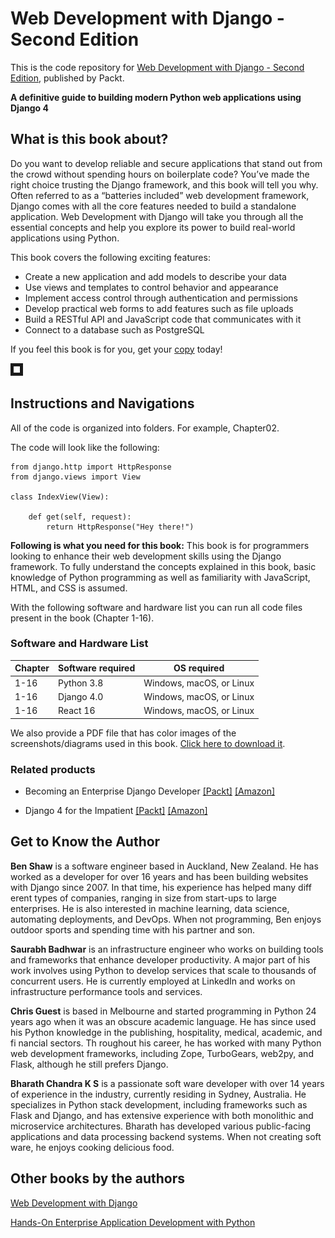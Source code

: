 # Web Development with Django - Second Edition

<a href="https://www.packtpub.com/product/web-development-with-django-second-edition/9781803230603?utm_source=github&utm_medium=repository&utm_campaign="><img src="https://content.packt.com/B18654/cover_image_small.jpg" alt="" height="256px" align="right"></a>

This is the code repository for [Web Development with Django - Second Edition](https://www.packtpub.com/product/web-development-with-django-second-edition/9781803230603?utm_source=github&utm_medium=repository&utm_campaign=), published by Packt.

**A definitive guide to building modern Python web applications using Django 4**

## What is this book about?
Do you want to develop reliable and secure applications that stand out from the crowd without spending hours on boilerplate code? You’ve made the right choice trusting the Django framework, and this book will tell you why. Often referred to as a “batteries included” web development framework, Django comes with all the core features needed to build a standalone application. Web Development with Django will take you through all the essential concepts and help you explore its power to build real-world applications using Python.

This book covers the following exciting features:
* Create a new application and add models to describe your data
* Use views and templates to control behavior and appearance
* Implement access control through authentication and permissions
* Develop practical web forms to add features such as file uploads
* Build a RESTful API and JavaScript code that communicates with it
* Connect to a database such as PostgreSQL

If you feel this book is for you, get your [copy](https://www.amazon.com/dp/1803230606) today!

<a href="https://www.packtpub.com/?utm_source=github&utm_medium=banner&utm_campaign=GitHubBanner"><img src="https://raw.githubusercontent.com/PacktPublishing/GitHub/master/GitHub.png" 
alt="https://www.packtpub.com/" border="5" /></a>

## Instructions and Navigations
All of the code is organized into folders. For example, Chapter02.

The code will look like the following:
```
from django.http import HttpResponse
from django.views import View

class IndexView(View):
    
    def get(self, request):
        return HttpResponse("Hey there!")
```

**Following is what you need for this book:**
This book is for programmers looking to enhance their web development skills using the Django framework. To fully understand the concepts explained in this book, basic knowledge of Python programming as well as familiarity with JavaScript, HTML, and CSS is assumed.

With the following software and hardware list you can run all code files present in the book (Chapter 1-16).
### Software and Hardware List
| Chapter | Software required | OS required |
| -------- | ------------------------------------ | ----------------------------------- |
| 1-16 | Python 3.8 | Windows, macOS, or Linux |
| 1-16 | Django 4.0 | Windows, macOS, or Linux |
| 1-16 | React 16 | Windows, macOS, or Linux |

We also provide a PDF file that has color images of the screenshots/diagrams used in this book. [Click here to download it](https://packt.link/5pZtF).

### Related products
* Becoming an Enterprise Django Developer [[Packt]](https://www.packtpub.com/product/becoming-an-enterprise-django-developer/9781801073639?utm_source=github&utm_medium=repository&utm_campaign=9781801073639) [[Amazon]](https://www.amazon.com/dp/1801073635)

*  Django 4 for the Impatient [[Packt]](https://www.packtpub.com/product/django-4-for-the-impatient/9781803245836?utm_source=github&utm_medium=repository&utm_campaign=9781803245836) [[Amazon]](https://www.amazon.com/dp/1803245832)


## Get to Know the Author
**Ben Shaw** is a software engineer based in Auckland, New Zealand. He has worked as a developer for
over 16 years and has been building websites with Django since 2007. In that time, his experience has
helped many diff erent types of companies, ranging in size from start-ups to large enterprises. He is
also interested in machine learning, data science, automating deployments, and DevOps. When not
programming, Ben enjoys outdoor sports and spending time with his partner and son.

**Saurabh Badhwar** is an infrastructure engineer who works on building tools and frameworks that
enhance developer productivity. A major part of his work involves using Python to develop services
that scale to thousands of concurrent users. He is currently employed at LinkedIn and works on
infrastructure performance tools and services.

**Chris Guest** is based in Melbourne and started programming in Python 24 years ago when it was an
obscure academic language. He has since used his Python knowledge in the publishing, hospitality,
medical, academic, and fi nancial sectors. Th roughout his career, he has worked with many Python
web development frameworks, including Zope, TurboGears, web2py, and Flask, although he still
prefers Django.

**Bharath Chandra K S** is a passionate soft ware developer with over 14 years of experience in the
industry, currently residing in Sydney, Australia. He specializes in Python stack development, including
frameworks such as Flask and Django, and has extensive experience with both monolithic and microservice
architectures. Bharath has developed various public-facing applications and data processing
backend systems. When not creating soft ware, he enjoys cooking delicious food.


## Other books by the authors
[Web Development with Django](https://www.packtpub.com/product/web-development-with-django/9781839212505?utm_source=github&utm_medium=repository&utm_campaign=9781839212505)

[Hands-On Enterprise Application Development with Python](https://www.packtpub.com/product/hands-on-enterprise-application-development-with-python/9781789532364?utm_source=github&utm_medium=repository&utm_campaign=9781789532364)
